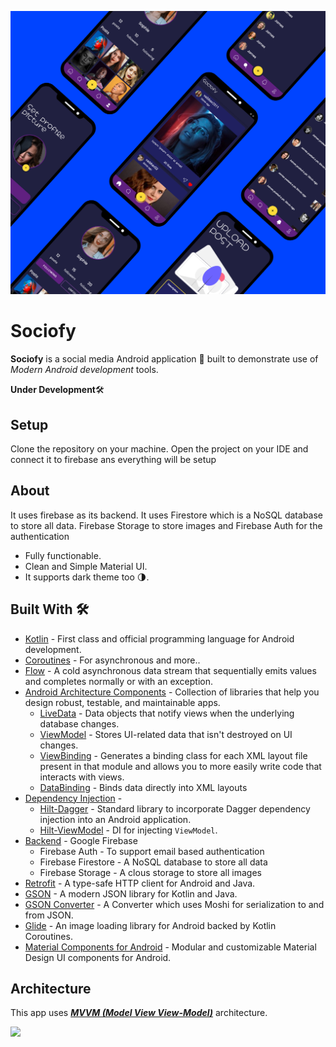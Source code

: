 ![](media/design.png)

# **Sociofy** 

**Sociofy** is a social media Android application 📱 built to demonstrate use of *Modern Android development* tools.

**Under Development**🛠

## Setup
Clone the repository on your machine. Open the project on your IDE and connect it to firebase ans everything will be setup

## About

 It uses firebase as its backend. It uses Firestore which is a NoSQL database to store all data. Firebase Storage to store images and Firebase Auth for the authentication

- Fully functionable. 
- Clean and Simple Material UI.
- It supports dark theme too 🌗.

## Built With 🛠
- [Kotlin](https://kotlinlang.org/) - First class and official programming language for Android development.
- [Coroutines](https://kotlinlang.org/docs/reference/coroutines-overview.html) - For asynchronous and more..
- [Flow](https://kotlin.github.io/kotlinx.coroutines/kotlinx-coroutines-core/kotlinx.coroutines.flow/-flow/) - A cold asynchronous data stream that sequentially emits values and completes normally or with an exception.
- [Android Architecture Components](https://developer.android.com/topic/libraries/architecture) - Collection of libraries that help you design robust, testable, and maintainable apps.
  - [LiveData](https://developer.android.com/topic/libraries/architecture/livedata) - Data objects that notify views when the underlying database changes.
  - [ViewModel](https://developer.android.com/topic/libraries/architecture/viewmodel) - Stores UI-related data that isn't destroyed on UI changes. 
  - [ViewBinding](https://developer.android.com/topic/libraries/view-binding) - Generates a binding class for each XML layout file present in that module and allows you to more easily write code that interacts with views.
  - [DataBinding](https://developer.android.com/topic/libraries/data-binding) - Binds data directly into XML layouts
- [Dependency Injection](https://developer.android.com/training/dependency-injection) - 
  - [Hilt-Dagger](https://dagger.dev/hilt/) - Standard library to incorporate Dagger dependency injection into an Android application.
  - [Hilt-ViewModel](https://developer.android.com/training/dependency-injection/hilt-jetpack) - DI for injecting `ViewModel`.
- [Backend](https://firebase.google.com) - Google Firebase
  - Firebase Auth - To support email based authentication
  - Firebase Firestore - A NoSQL database to store all data 
  - Firebase Storage - A clous storage to store all images
- [Retrofit](https://square.github.io/retrofit/) - A type-safe HTTP client for Android and Java.
- [GSON](https://github.com/google/gson) - A modern JSON library for Kotlin and Java.
- [GSON Converter](https://github.com/square/retrofit/tree/master/retrofit-converters/gson) - A Converter which uses Moshi for serialization to and from JSON.
- [Glide](https://github.com/bumptech/glide) - An image loading library for Android backed by Kotlin Coroutines.
- [Material Components for Android](https://github.com/material-components/material-components-android) - Modular and customizable Material Design UI components for Android.

## Architecture
This app uses [***MVVM (Model View View-Model)***](https://developer.android.com/jetpack/docs/guide#recommended-app-arch) architecture.

![](https://developer.android.com/topic/libraries/architecture/images/final-architecture.png)
  
  




